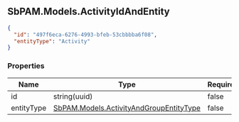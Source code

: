 
<h2 id="tocS_SbPAM.Models.ActivityIdAndEntity">SbPAM.Models.ActivityIdAndEntity</h2>

<a id="schemasbpam.models.activityidandentity"></a>
<a id="schema_SbPAM.Models.ActivityIdAndEntity"></a>
<a id="tocSsbpam.models.activityidandentity"></a>
<a id="tocssbpam.models.activityidandentity"></a>

```json
{
  "id": "497f6eca-6276-4993-bfeb-53cbbbba6f08",
  "entityType": "Activity"
}

```

### Properties

|Name|Type|Required|Restrictions|Description|
|---|---|---|---|---|
|id|string(uuid)|false|none|none|
|entityType|[SbPAM.Models.ActivityAndGroupEntityType](../Models/sbpam.models.activityandgroupentitytype.md)|false|none|none|


